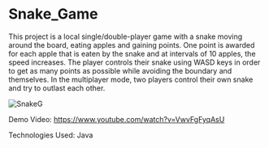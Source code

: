 # Snake_Game
This project is a local single/double-player game with a snake moving around the board, eating apples and gaining points. One point is awarded for each apple that is eaten by the snake and at intervals of 10 apples, the speed increases. The player controls their snake using WASD keys in order to get as many points as possible while avoiding the boundary and themselves. In the multiplayer mode, two players control their own snake and try to outlast each other.

![SnakeG](https://github.com/AnsonLiang26/Snake_Game/assets/97000123/3471a561-21db-44b9-8dbf-75a18037a998)

Demo Video: https://www.youtube.com/watch?v=VwvFgFyqAsU

Technologies Used: Java
